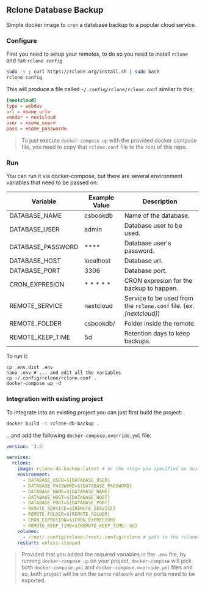 ## Rclone Database Backup
Simple docker image to `cron` a database backup to a popular cloud service.

### Configure
First you need to setup your remotes, to do so you need to install `rclone` and run `rclone config`

```bash
sudo -v ; curl https://rclone.org/install.sh | sudo bash
rclone config
```

This will produce a file called `~/.config/rclone/rclone.conf` similar to this:

```conf
[nextcloud]
type = webdav
url = <some_url>
vendor = nextcloud
user = <some_user>
pass = <some_password>
```
> To just execute `docker-compose up` with the provided docker compose file, you need to copy that `rclone.conf` file to the root of this repo.

### Run
You can run it via docker-compose, but there are several environment variables that need to be passed on:

| Variable | Example Value | Description |
|--------- | ------------- | ----------- |
| DATABASE_NAME | csbookdb | Name of the database. |
| DATABASE_USER | admin | Database user to be used. |
| DATABASE_PASSWORD | **** | Database user's password. |
| DATABASE_HOST | localhost | Database url. |
| DATABASE_PORT | 3306 | Database port. |
| CRON_EXPRESION | * * * * * | CRON expresion for the backup to happen. |
| REMOTE_SERVICE | nextcloud | Service to be used from the `rclone.conf` file. (ex. _[nextcloud]_) |
| REMOTE_FOLDER | csbookdb/ | Folder inside the remote. |
| REMOTE_KEEP_TIME | 5d | Retention days to keep backups. |

To run it:

```shell
cp .env.dist .env
nano .env # ... and edit all the variables
cp ~/.config/rclone/rclone.conf .
docker-compose up -d
```

### Integration with existing project
To integrate into an existing project you can just first build the project:
```bash
docker build -t rclone-db-backup .
```
...and add the following `docker-compose.override.yml` file:
```yaml
version: '3.5'

services:
  rclone:
    image: rclone-db-backup:latest # or the <tag> you specified on build...
    environment:
      - DATABASE_USER=${DATABASE_USER}
      - DATABASE_PASSWORD=${DATABASE_PASSWORD}
      - DATABASE_NAME=${DATABASE_NAME}
      - DATABASE_HOST=${DATABASE_HOST}
      - DATABASE_PORT=${DATABASE_PORT}
      - REMOTE_SERVICE=${REMOTE_SERVICE}
      - REMOTE_FOLDER=${REMOTE_FOLDER}
      - CRON_EXPRESION=${CRON_EXPRESION}
      - REMOTE_KEEP_TIME=${REMOTE_KEEP_TIME:-5d}
    volumes:
      - /root/.config/rclone:/root/.config/rclone # path to the rcloned file
    restart: unless-stopped
```

> Provided that you added the required variables in the `.env` file, by running `docker-compose up` on your project, `docker-compose` will pick both `docker-compose.yml` and `docker-compose.override.yml` files and so, both project will be on the same network and no ports need to be exported.
